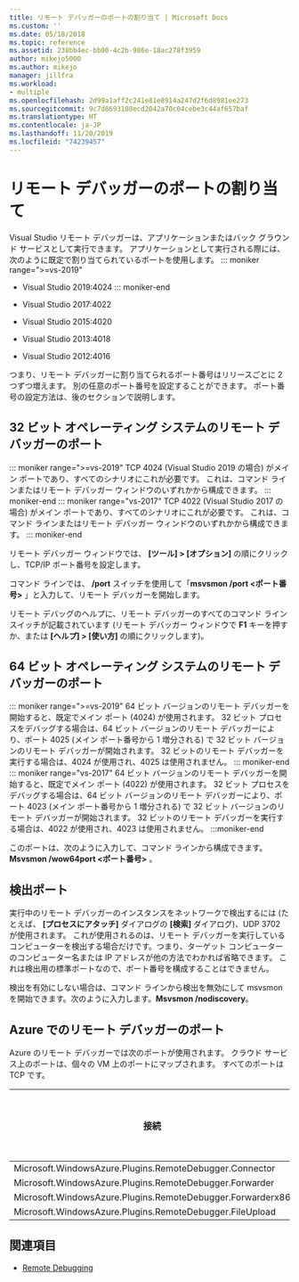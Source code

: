 ```yaml
---
title: リモート デバッガーのポートの割り当て | Microsoft Docs
ms.custom: ''
ms.date: 05/18/2018
ms.topic: reference
ms.assetid: 238bb4ec-bb00-4c2b-986e-18ac278f3959
author: mikejo5000
ms.author: mikejo
manager: jillfra
ms.workload:
- multiple
ms.openlocfilehash: 2d99a1aff2c241e81e8914a247d2f6d8981ee273
ms.sourcegitcommit: 9c7d8693108ecd2042a70c04cebe3c44af657baf
ms.translationtype: HT
ms.contentlocale: ja-JP
ms.lasthandoff: 11/20/2019
ms.locfileid: "74239457"
---
```

# <a name="remote-debugger-port-assignments"></a>リモート デバッガーのポートの割り当て
Visual Studio リモート デバッガーは、アプリケーションまたはバック グラウンド サービスとして実行できます。 アプリケーションとして実行される際には、次のように既定で割り当てられているポートを使用します。
::: moniker range=">=vs-2019"
- Visual Studio 2019:4024
::: moniker-end
- Visual Studio 2017:4022

- Visual Studio 2015:4020

- Visual Studio 2013:4018

- Visual Studio 2012:4016

つまり、リモート デバッガーに割り当てられるポート番号はリリースごとに 2 つずつ増えます。 別の任意のポート番号を設定することができます。 ポート番号の設定方法は、後のセクションで説明します。

## <a name="the-remote-debugger-port-on-32-bit-operating-systems"></a>32 ビット オペレーティング システムのリモート デバッガーのポート

::: moniker range=">=vs-2019"
 TCP 4024 (Visual Studio 2019 の場合) がメイン ポートであり、すべてのシナリオにこれが必要です。 これは、コマンド ラインまたはリモート デバッガー ウィンドウのいずれかから構成できます。
::: moniker-end
::: moniker range="vs-2017"
 TCP 4022 (Visual Studio 2017 の場合) がメイン ポートであり、すべてのシナリオにこれが必要です。 これは、コマンド ラインまたはリモート デバッガー ウィンドウのいずれかから構成できます。
::: moniker-end

 リモート デバッガー ウィンドウでは、 **[ツール] > [オプション]** の順にクリックし、TCP/IP ポート番号を設定します。

 コマンド ラインでは、 **/port** スイッチを使用して「**msvsmon /port \<ポート番号>** 」と入力して、リモート デバッガーを開始します。

 リモート デバッグのヘルプに、リモート デバッガーのすべてのコマンド ライン スイッチが記載されています (リモート デバッガー ウィンドウで **F1** キーを押すか、または **[ヘルプ] > [使い方]** の順にクリックします)。

## <a name="the-remote-debugger-port-on-64-bit-operating-systems"></a>64 ビット オペレーティング システムのリモート デバッガーのポート
::: moniker range=">=vs-2019"
 64 ビット バージョンのリモート デバッガーを開始すると、既定でメイン ポート (4024) が使用されます。  32 ビット プロセスをデバッグする場合は、64 ビット バージョンのリモート デバッガーにより、ポート 4025 (メイン ポート番号から 1 増分される) で 32 ビット バージョンのリモート デバッガーが開始されます。 32 ビットのリモート デバッガーを実行する場合は、4024 が使用され、4025 は使用されません。
::: moniker-end
::: moniker range="vs-2017"
 64 ビット バージョンのリモート デバッガーを開始すると、既定でメイン ポート (4022) が使用されます。  32 ビット プロセスをデバッグする場合は、64 ビット バージョンのリモート デバッガーにより、ポート 4023 (メイン ポート番号から 1 増分される) で 32 ビット バージョンのリモート デバッガーが開始されます。 32 ビットのリモート デバッガーを実行する場合は、4022 が使用され、4023 は使用されません。
:::moniker-end

 このポートは、次のように入力して、コマンド ラインから構成できます。**Msvsmon /wow64port \<ポート番号>** 。

## <a name="the-discovery-port"></a>検出ポート
 実行中のリモート デバッガーのインスタンスをネットワークで検出するには (たとえば、 **[プロセスにアタッチ]** ダイアログの **[検索]** ダイアログ)、UDP 3702 が使用されます。 これが使用されるのは、リモート デバッガーを実行しているコンピューターを検出する場合だけです。つまり、ターゲット コンピューターのコンピューター名または IP アドレスが他の方法でわかれば省略できます。 これは検出用の標準ポートなので、ポート番号を構成することはできません。

 検出を有効にしない場合は、コマンド ラインから検出を無効にして msvsmon を開始できます。次のように入力します。**Msvsmon /nodiscovery**。

## <a name="remote-debugger-ports-on-azure"></a>Azure でのリモート デバッガーのポート
 Azure のリモート デバッガーでは次のポートが使用されます。 クラウド サービス上のポートは、個々の VM 上のポートにマップされます。 すべてのポートは TCP です。

|接続|クラウド サービス上のポート|VM 上のポート|
|-|-|-|
|Microsoft.WindowsAzure.Plugins.RemoteDebugger.Connector|30400|30398|
|Microsoft.WindowsAzure.Plugins.RemoteDebugger.Forwarder|31400|31398|
|Microsoft.WindowsAzure.Plugins.RemoteDebugger.Forwarderx86|31401|31399|
|Microsoft.WindowsAzure.Plugins.RemoteDebugger.FileUpload|32400|32398|

## <a name="see-also"></a>関連項目
- [Remote Debugging](../debugger/remote-debugging.md)
